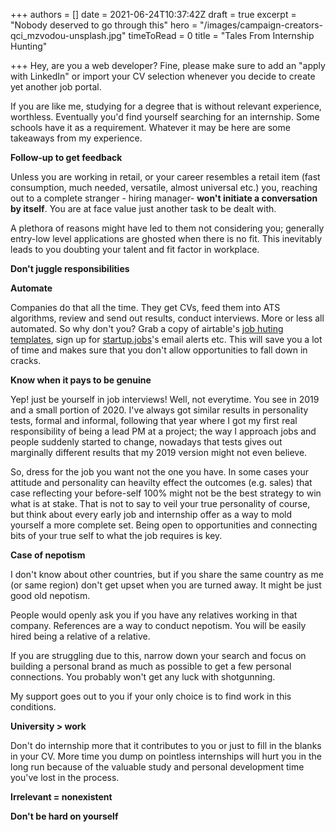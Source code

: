 +++
authors = []
date = 2021-06-24T10:37:42Z
draft = true
excerpt = "Nobody deserved to go through this"
hero = "/images/campaign-creators-qci_mzvodou-unsplash.jpg"
timeToRead = 0
title = "Tales From Internship Hunting"

+++
Hey, are you a web developer? Fine, please make sure to add an "apply with LinkedIn" or import your CV selection whenever you decide to create yet another job portal.

If you are like me, studying for a degree that is without relevant experience, worthless. Eventually you'd find yourself searching for an internship. Some schools have it as a requirement. Whatever it may be here are some takeaways from my experience.

**Follow-up to get feedback**

Unless you are working in retail, or your career resembles a retail item (fast consumption, much needed, versatile, almost universal etc.) you, reaching out to a complete stranger - hiring manager- **won't initiate a conversation by itself**. You are at face value just another task to be dealt with.

A plethora of reasons might have led to them not considering you; generally entry-low level applications are ghosted when there is no fit. This inevitably leads to you doubting your talent and fit factor in workplace.

**Don't juggle responsibilities**

**Automate**

Companies do that all the time. They get CVs, feed them into ATS algorithms, review and send out results, conduct interviews. More or less all automated. So why don't you? Grab a copy of airtable's [job huting templates](https://airtable.com/templates/education/expvtfBrVBr0jxcwE/student-job-search), sign up for [startup.jobs](https://startup.jobs)'s email alerts etc. This will save you a lot of time and makes sure that you don't allow opportunities to fall down in cracks.

**Know when it pays to be genuine**

Yep! just be yourself in job interviews! Well, not everytime. You see in 2019 and a small portion of 2020. I've always got similar results in personality tests, formal and informal, following that year where I got my first real responsibility of being a lead PM at a project; the way I approach jobs and people suddenly started to change, nowadays that tests gives out marginally different results that my 2019 version might not even believe.

So, dress for the job you want not the one you have. In some cases your attitude and personality can heavilty effect the outcomes (e.g. sales) that case reflecting your before-self 100% might not be the best strategy to win what is at stake. That is not to say to veil your true personality of course, but think about every early job and internship offer as a way to mold yourself a more complete set. Being open to opportunities and connecting bits of your true self to what the job requires is key.

**Case of nepotism**

I don't know about other countries, but if you share the same country as me (or same region) don't get upset when you are turned away. It might be just good old nepotism.

People would openly ask you if you have any relatives working in that company. References are a way to conduct nepotism. You will be easily hired being a relative of a relative.

If you are struggling due to this, narrow down your search and focus on building a personal brand as much as possible to get a few personal connections. You probably won't get any luck with shotgunning.

My support goes out to you if your only choice is to find work in this conditions.

**University > work**

Don't do internship more that it contributes to you or just to fill in the blanks in your CV. More time you dump on pointless internships will hurt you in the long run because of the valuable study and personal development time you've lost in the process.

**Irrelevant = nonexistent**

**Don't be hard on yourself**